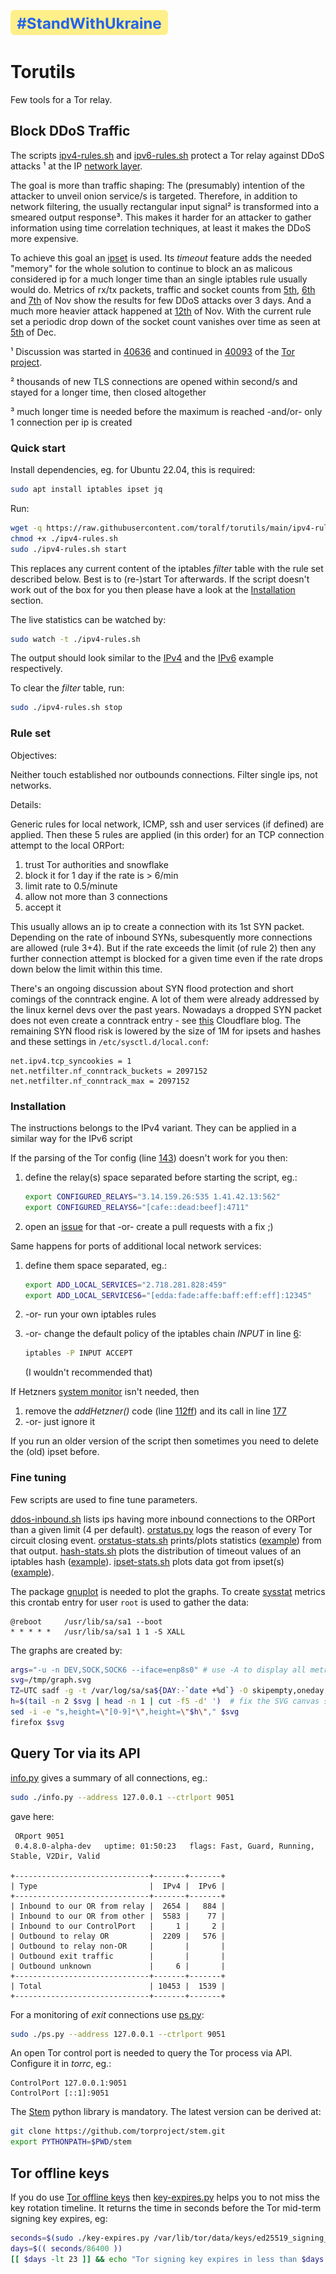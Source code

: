 [![StandWithUkraine](https://raw.githubusercontent.com/vshymanskyy/StandWithUkraine/main/badges/StandWithUkraine.svg)](https://github.com/vshymanskyy/StandWithUkraine/blob/main/docs/README.md)

# Torutils

Few tools for a Tor relay.

## Block DDoS Traffic

The scripts [ipv4-rules.sh](./ipv4-rules.sh) and [ipv6-rules.sh](./ipv6-rules.sh) protect a Tor relay
against DDoS attacks ¹ at the IP [network layer](https://upload.wikimedia.org/wikipedia/commons/3/37/Netfilter-packet-flow.svg).

The goal is more than traffic shaping:
The (presumably) intention of the attacker to unveil onion service/s is targeted.
Therefore, in addition to network filtering, the usually rectangular input signal²
is transformed into a smeared output response³.
This makes it harder for an attacker to gather information using time correlation techniques,
at least it makes the DDoS more expensive.

To achieve this goal an [ipset](https://ipset.netfilter.org) is used.
Its _timeout_ feature adds the needed "memory" for the whole solution to continue to block an as malicous considered ip
for a much longer time than an single iptables rule usually would do.
Metrics of rx/tx packets, traffic and socket counts from [5th](./doc/network-metric-Nov-5th.svg),
[6th](./doc/network-metric-Nov-6th.svg) and [7th](./doc/network-metric-Nov-7th.svg) of Nov
show the results for few DDoS attacks over 3 days.
And a much more heavier attack happened at [12th](./doc/network-metric-Nov-12th.svg) of Nov.
With the current rule set a periodic drop down of the socket count vanishes over time as seen at
[5th](./doc/network-metric-Dec-05th.svg) of Dec.

¹ Discussion was started in [40636](https://gitlab.torproject.org/tpo/core/tor/-/issues/40636) and
continued in [40093](https://gitlab.torproject.org/tpo/community/support/-/issues/40093#note_2841393)
of the [Tor project](https://www.torproject.org/).

² thousands of new TLS connections are opened within second/s and stayed for a longer time, then closed altogether

³ much longer time is needed before the maximum is reached -and/or- only 1 connection per ip is created

### Quick start

Install dependencies, eg. for Ubuntu 22.04, this is required:

```bash
sudo apt install iptables ipset jq
```

Run:

```bash
wget -q https://raw.githubusercontent.com/toralf/torutils/main/ipv4-rules.sh -O ipv4-rules.sh
chmod +x ./ipv4-rules.sh
sudo ./ipv4-rules.sh start
```

This replaces any current content of the iptables _filter_ table with the rule set described below.
Best is to (re-)start Tor afterwards.
If the script doesn't work out of the box for you then please have a look at the [Installation](#installation) section.


The live statistics can be watched by:

```bash
sudo watch -t ./ipv4-rules.sh
```

The output should look similar to the [IPv4](./doc/iptables-L.txt) and the [IPv6](./doc/ip6tables-L.txt) example respectively.

To clear the _filter_ table, run:

```bash
sudo ./ipv4-rules.sh stop
```

### Rule set

Objectives:

Neither touch established nor outbounds connections.
Filter single ips, not networks.

Details:

Generic rules for local network, ICMP, ssh and user services (if defined) are applied.
Then these 5 rules are applied (in this order) for an TCP connection attempt to the local ORPort:

1. trust Tor authorities and snowflake
1. block it for 1 day if the rate is > 6/min
1. limit rate to 0.5/minute
1. allow not more than 3 connections
1. accept it

This usually allows an ip to create a connection with its 1st SYN packet.
Depending on the rate of inbound SYNs, subesquently more connections are allowed (rule 3+4).
But if the rate exceeds the limit (of rule 2) then any further connection attempt is blocked for a given time
even if the rate drops down below the limit within this time.

There's an ongoing discussion about SYN flood protection and short comings of the conntrack engine.
A lot of them were already addressed by the linux kernel devs over the past years.
Nowadays a dropped SYN packet does not even create a conntrack entry -
see [this](https://blog.cloudflare.com/conntrack-tales-one-thousand-and-one-flows/) Cloudflare blog.
The remaining SYN flood risk is lowered by the size of 1M for ipsets and hashes and these settings in `/etc/sysctl.d/local.conf`:

```text
net.ipv4.tcp_syncookies = 1
net.netfilter.nf_conntrack_buckets = 2097152
net.netfilter.nf_conntrack_max = 2097152
```

### Installation

The instructions belongs to the IPv4 variant.
They can be applied in a similar way for the IPv6 script

If the parsing of the Tor config (line [143](ipv4-rules.sh#L143)) doesn't work for you then:

1. define the relay(s) space separated before starting the script, eg.:

    ```bash
    export CONFIGURED_RELAYS="3.14.159.26:535 1.41.42.13:562"
    export CONFIGURED_RELAYS6="[cafe::dead:beef]:4711"
    ```

1. open an [issue](https://github.com/toralf/torutils/issues) for that
    -or- create a pull requests with a fix ;)

Same happens for ports of additional local network services:

1. define them space separated, eg.:

    ```bash
    export ADD_LOCAL_SERVICES="2.718.281.828:459"
    export ADD_LOCAL_SERVICES6="[edda:fade:affe:baff:eff:eff]:12345"
    ```

1. -or- run your own iptables rules
1. -or- change the default policy of the iptables chain _INPUT_ in line [6](ipv4-rules.sh#L6):

    ```bash
    iptables -P INPUT ACCEPT
    ```

    (I wouldn't recommended that)

If Hetzners [system monitor](https://docs.hetzner.com/robot/dedicated-server/security/system-monitor/) isn't needed, then

1. remove the _addHetzner()_ code (line [112ff](ipv4-rules.sh#L112)) and its call in line [177](ipv4-rules.sh#L177)
1. -or- just ignore it

If you run an older version of the script then sometimes you need to delete the (old) ipset before.

### Fine tuning

Few scripts are used to fine tune parameters.

[ddos-inbound.sh](./ddos-inbound.sh) lists ips having more inbound connections to the ORPort than a given limit (4 per default).
[orstatus.py](./orstatus.py) logs the reason of every Tor circuit closing event.
[orstatus-stats.sh](./orstatus-stats.sh) prints/plots statistics ([example](./doc/orstatus-stats.sh.txt)) from that output.
[hash-stats.sh](./hash-stats.sh) plots the distribution of timeout values of an iptables hash ([example](./doc/hash-stats.sh.txt)).
[ipset-stats.sh](./ipset-stats.sh) plots data got from ipset(s) ([example](./doc/ipset-stats.sh.txt)).

The package [gnuplot](http://www.gnuplot.info/) is needed to plot the graphs.
To create [sysstat](http://sebastien.godard.pagesperso-orange.fr/) metrics this crontab entry for user `root` is used to gather the data:

```console
@reboot     /usr/lib/sa/sa1 --boot
* * * * *   /usr/lib/sa/sa1 1 1 -S XALL
```

The graphs are created by:

```bash
args="-u -n DEV,SOCK,SOCK6 --iface=enp8s0" # use -A to display all metrics
svg=/tmp/graph.svg
TZ=UTC sadf -g -t /var/log/sa/sa${DAY:-`date +%d`} -O skipempty,oneday -- $args > $svg
h=$(tail -n 2 $svg | head -n 1 | cut -f5 -d' ')  # fix the SVG canvas size
sed -i -e "s,height=\"[0-9]*\",height=\"$h\"," $svg
firefox $svg
```

## Query Tor via its API

[info.py](./info.py) gives a summary of all connections, eg.:

```bash
sudo ./info.py --address 127.0.0.1 --ctrlport 9051
```

gave here:

```console
 ORport 9051
 0.4.8.0-alpha-dev   uptime: 01:50:23   flags: Fast, Guard, Running, Stable, V2Dir, Valid

+------------------------------+-------+-------+
| Type                         |  IPv4 |  IPv6 |
+------------------------------+-------+-------+
| Inbound to our OR from relay |  2654 |   884 |
| Inbound to our OR from other |  5583 |    77 |
| Inbound to our ControlPort   |     1 |     2 |
| Outbound to relay OR         |  2209 |   576 |
| Outbound to relay non-OR     |       |       |
| Outbound exit traffic        |       |       |
| Outbound unknown             |     6 |       |
+------------------------------+-------+-------+
| Total                        | 10453 |  1539 |
+------------------------------+-------+-------+
```

For a monitoring of _exit_ connections use [ps.py](./ps.py):

```bash
sudo ./ps.py --address 127.0.0.1 --ctrlport 9051
```

An open Tor control port is needed to query the Tor process via API.
Configure it in _torrc_, eg.:

```console
ControlPort 127.0.0.1:9051
ControlPort [::1]:9051
```

The [Stem](https://stem.torproject.org/index.html) python library is mandatory.
The latest version can be derived at:

```bash
git clone https://github.com/torproject/stem.git
export PYTHONPATH=$PWD/stem
```

## Tor offline keys

If you do use [Tor offline keys](https://support.torproject.org/relay-operators/offline-ed25519/)
then [key-expires.py](./key-expires.py) helps you to not miss the key rotation timeline.
It returns the time in seconds before the Tor mid-term signing key expires, eg:

```bash
seconds=$(sudo ./key-expires.py /var/lib/tor/data/keys/ed25519_signing_cert)
days=$(( seconds/86400 ))
[[ $days -lt 23 ]] && echo "Tor signing key expires in less than $days day(s)"
```
